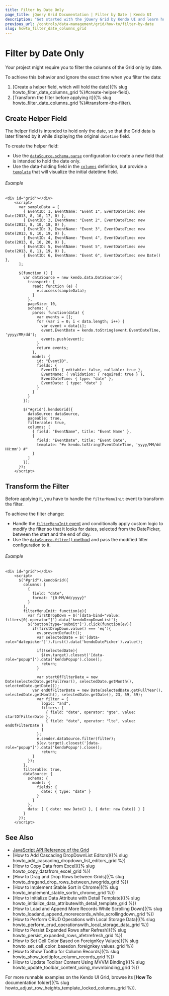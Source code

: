 ```yaml
---
title: Filter by Date Only
page_title: jQuery Grid Documentation | Filter by Date | Kendo UI
description: "Get started with the jQuery Grid by Kendo UI and learn how to filter date columns in the widget."
previous_url: /controls/data-management/grid/how-to/filter-by-date
slug: howto_filter_date_columns_grid
---
```


# Filter by Date Only

Your project might require you to filter the columns of the Grid only by date.

To achieve this behavior and ignore the exact time when you filter the data:

1. [Create a helper field, which will hold the date]({% slug howto_filter_date_columns_grid %}#create-helper-field).
2. [Transform the filter before applying it]({% slug howto_filter_date_columns_grid %}#transform-the-filter).

## Create Helper Field

The helper field is intended to hold only the date, so that the Grid data is later filtered by it while displaying the original `datetime` field.

To create the helper field:
* Use the [`dataSource.schema.parse`](/api/javascript/data/datasource/configuration/schema.parse) configuration to create a new field that is intended to hold the date only.
* Use the data-holding field in the [`columns`](/api/javascript/ui/grid/configuration/columns) definition, but provide a [`template`](/api/javascript/ui/grid/configuration/columns.template) that will visualize the initial datetime field.

###### Example

```dojo
<div id="grid"></div>
    <script>
      var sampleData = [
        { EventID: 1, EventName: "Event 1", EventDateTime: new Date(2013, 8, 10, 17, 0) },
        { EventID: 2, EventName: "Event 2", EventDateTime: new Date(2013, 8, 10, 18, 0) },
        { EventID: 3, EventName: "Event 3", EventDateTime: new Date(2013, 8, 10, 19, 0) },
        { EventID: 4, EventName: "Event 4", EventDateTime: new Date(2013, 8, 10, 20, 0) },
        { EventID: 5, EventName: "Event 5", EventDateTime: new Date(2013, 8, 11, 19, 0) },
        { EventID: 6, EventName: "Event 6", EventDateTime: new Date() },
      ];

      $(function () {
        var dataSource = new kendo.data.DataSource({
          transport: {
            read: function (e) {
              e.success(sampleData);
            }
          },
          pageSize: 10,
          schema: {
            parse: function(data) {
              var events = [];
              for (var i = 0; i < data.length; i++) {
                var event = data[i];
                event.EventDate = kendo.toString(event.EventDateTime, 'yyyy/MM/dd');
                events.push(event);
              }
              return events;
            },
            model: {
              id: "EventID",
              fields: {
                EventID: { editable: false, nullable: true },
                EventName: { validation: { required: true } },
                EventDateTime: { type: "date" },
                EventDate: { type: "date" }
              }
            }
          }
        });

        $("#grid").kendoGrid({
          dataSource: dataSource,
          pageable: true,
          filterable: true,
          columns: [
            { field: "EventName", title: "Event Name" },
            {
              field: "EventDate", title: "Event Date",
              template: "#= kendo.toString(EventDateTime, 'yyyy/MM/dd HH:mm') #"
            }
          ]
        });
      });
    </script>
```
## Transform the Filter

Before applying it, you have to handle the `filterMenuInit` event to transform the filter.

To achieve the filter change:

* Handle the [`filterMenuInit` event](/api/javascript/ui/grid/events/filtermenuinit) and conditionally apply custom logic to modify the filter so that it looks for dates, selected from the DatePicker, between the start and the end of day.
* Use the [`dataSource.filter()` method](/api/javascript/data/datasource/methods/filter) and pass the modified filter configuration to it.

###### Example

```dojo
<div id="grid"></div>
    <script>
      $("#grid").kendoGrid({
        columns: [
          {
            field: "date",
            format: "{0:MM/dd/yyyy}"
          }
        ],
        filterMenuInit: function(e){
          var firstDropDown = $('[data-bind="value: filters[0].operator"]').data('kendoDropDownList');
          $('button[type="submit"]').click(function(ev){
            if(firstDropDown.value() === 'eq'){
              ev.preventDefault();
              var selectedDate = $('[data-role="datepicker"]').first().data('kendoDatePicker').value();

              if(!selectedDate){
                $(ev.target).closest('[data-role="popup"]').data('kendoPopup').close();
                return;
              }

              var startOfFilterDate = new Date(selectedDate.getFullYear(), selectedDate.getMonth(), selectedDate.getDate());
            var endOfFilterDate = new Date(selectedDate.getFullYear(), selectedDate.getMonth(), selectedDate.getDate(), 23, 59, 59);
              var filter = {
                logic: "and",
                filters: [
                  { field: "date", operator: "gte", value: startOfFilterDate },
                  { field: "date", operator: "lte", value: endOfFilterDate }
                ]
              };
              e.sender.dataSource.filter(filter);
              $(ev.target).closest('[data-role="popup"]').data('kendoPopup').close();
                return;
            }
          });
        },
        filterable: true,
        dataSource: {
          schema: {
            model: {
              fields: {
                date: { type: "date" }
              }
            }
          },
          data: [ { date: new Date() }, { date: new Date() } ]
        }
      });
    </script>
```

## See Also

* [JavaScript API Reference of the Grid](/api/javascript/ui/grid)
* [How to Add Cascading DropDownList Editors]({% slug howto_add_cascading_dropdown_list_editors_grid %})
* [How to Copy Data from Excel]({% slug howto_copy_datafrom_excel_grid %})
* [How to Drag and Drop Rows between Grids]({% slug howto_dragand_drop_rows_between_twogrids_grid %})
* [How to Implement Stable Sort in Chrome]({% slug howto_implement_stable_sortin_chrome_grid %})
* [How to Initialize Data Attribute with Detail Template]({% slug howto_initialize_data_attributewith_detail_template_grid %})
* [How to Load and Append More Records While Scrolling Down]({% slug howto_loadand_append_morerecords_while_scrollingdown_grid %})
* [How to Perform CRUD Operations with Local Storage Data]({% slug howto_perform_crud_operationswith_local_storage_data_grid %})
* [How to Persist Expanded Rows after Refresh]({% slug howto_persist_expanded_rows_afetrrefresh_grid %})
* [How to Set Cell Color Based on ForeignKey Values]({% slug howto_set_cell_color_basedon_foreignkey_values_grid %})
* [How to Show Tooltip for Column Records]({% slug howto_show_tooltipfor_column_records_grid %})
* [How to Update Toolbar Content Using MVVM Binding]({% slug howto_update_toolbar_content_using_mvvmbinding_grid %})

For more runnable examples on the Kendo UI Grid, browse its [**How To** documentation folder]({% slug howto_adjust_row_heights_template_locked_columns_grid %}).
